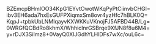 BZEmcpBHmlOO34KpG1EYvtOwotWKqPyPtCiinvbCHGI=
ibv3EH6ada7hxEsGUFPXiqmxSm8ovr4yzHfc7hBLK0Q=
KqpJ+tpbkUbLNMlqayvKXWKKuVKnojFJ5AFBD44B/Lg=
0WRGfQCBdRo8khmX/WhhicInrGSBrqe9XfJN8f8u6M4=
y+rDJX3SiImz8+0VayQ0XlJGdhYLHlDFs7wXc/ouL6c=
